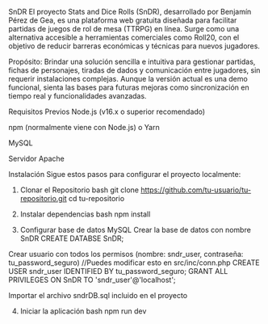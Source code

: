 SnDR
El proyecto Stats and Dice Rolls (SnDR), desarrollado por Benjamín Pérez de Gea, es una plataforma web gratuita diseñada para facilitar partidas de juegos de rol de mesa (TTRPG) en línea. Surge como una alternativa accesible a herramientas comerciales como Roll20, con el objetivo de reducir barreras económicas y técnicas para nuevos jugadores.

Propósito:
Brindar una solución sencilla e intuitiva para gestionar partidas, fichas de personajes, tiradas de dados y comunicación entre jugadores, sin requerir instalaciones complejas. Aunque la versión actual es una demo funcional, sienta las bases para futuras mejoras como sincronización en tiempo real y funcionalidades avanzadas.

Requisitos Previos
Node.js (v16.x o superior recomendado)

npm (normalmente viene con Node.js) o Yarn

MySQL

Servidor Apache

Instalación
Sigue estos pasos para configurar el proyecto localmente:

1. Clonar el Repositorio
bash
git clone https://github.com/tu-usuario/tu-repositorio.git
cd tu-repositorio

2. Instalar dependencias
bash
npm install

3. Configurar base de datos MySQL
Crear la base de datos con nombre SnDR
CREATE DATABSE SnDR;

Crear usuario con todos los permisos (nombre: sndr_user, contraseña: tu_password_seguro) //Puedes modificar esto en src/inc/conn.php
CREATE USER sndr_user IDENTIFIED BY tu_password_seguro;
GRANT ALL PRIVILEGES ON SnDR TO 'sndr_user'@'localhost';

Importar el archivo sndrDB.sql incluido en el proyecto

4. Iniciar la aplicación
bash
npm run dev
